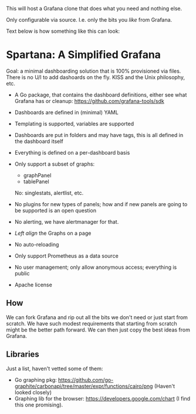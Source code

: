 This will host a Grafana clone that does what you need and nothing else.

Only configurable via source. I.e. only the bits you *like* from Grafana.

Text below is how something like this can look:

# Spartana: A Simplified Grafana

Goal: a minimal dashboarding solution that is 100% provisioned via files. There is no U/I to add
dashoards on the fly. KISS and the Unix philosophy, etc.

* A Go package, that contains the dashboard definitions, either see what Grafana has or
  cleanup: <https://github.com/grafana-tools/sdk>
* Dashboards are defined in (minimal) YAML
* Templating is supported, variables are supported
* Dashboards are put in folders and may have tags, this is all defined in the dashboard itself
* Everything is defined on a per-dashboard basis
* Only support a subset of graphs:
  * graphPanel
  * tablePanel

  No: singlestats, alertlist, etc.

* No plugins for new types of panels; how and if new panels are going to be supported is an open
  question
* No alerting, we have alertmanager for that.
* *Left align* the Graphs on a page
* No auto-reloading
* Only support Prometheus as a data source
* No user management; only allow anonymous access; everything is public
* Apache license

## How

We can fork Grafana and rip out all the bits we don't need or just start from scratch. We have such
modest requirements that starting from scratch might be the better path forward. We can then just
copy the best ideas from Grafana.

## Libraries

Just a list, haven't vetted some of them:

* Go graphing pkg: <https://github.com/go-graphite/carbonapi/tree/master/expr/functions/cairo/png>
  (Haven't looked closely)
* Graphing lib for the browser: <https://developers.google.com/chart> (I find this one promising).

